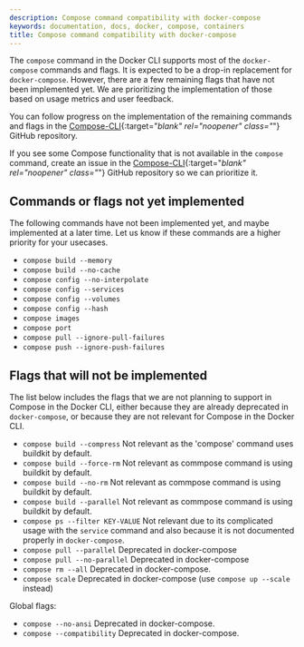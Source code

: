 ```yaml
---
description: Compose command compatibility with docker-compose
keywords: documentation, docs, docker, compose, containers
title: Compose command compatibility with docker-compose
---
```


The `compose` command in the Docker CLI supports most of the `docker-compose` commands and flags. It is expected to be a drop-in replacement for `docker-compose`. However, there are a few remaining flags that have not been implemented yet. We are prioritizing the implementation of those based on usage metrics and user feedback.

You can follow progress on the implementation of the remaining commands and flags in the  [Compose-CLI](https://github.com/docker/compose-cli/issues/1283){:target="_blank" rel="noopener" class="_"} GitHub repository.

If you see some Compose functionality that is not available in the `compose` command, create an issue in the [Compose-CLI](https://github.com/docker/compose-cli/issues){:target="_blank" rel="noopener" class="_"} GitHub repository so we can prioritize it.

## Commands or flags not yet implemented

The following commands have not been implemented yet, and maybe implemented at a later time.
Let us know if these commands are a higher priority for your usecases.

* `compose build --memory`
* `compose build --no-cache`
* `compose config --no-interpolate`
* `compose config --services`
* `compose config --volumes`
* `compose config --hash`
* `compose images`
* `compose port`
* `compose pull --ignore-pull-failures`
* `compose push --ignore-push-failures`

## Flags that will not be implemented

The list below includes the flags that we are not planning to support in Compose in the Docker CLI,
either because they are already deprecated in `docker-compose`, or because they are not relevant for Compose in the Docker CLI.

* `compose build --compress` Not relevant as the 'compose' command uses buildkit by default.
* `compose build --force-rm` Not relevant as commpose command is using buildkit by default.
* `compose build --no-rm` Not relevant as commpose command is using buildkit by default.
* `compose build --parallel` Not relevant as commpose command is using buildkit by default.
* `compose ps --filter KEY-VALUE` Not relevant due to its complicated usage with the `service` command and also because it is not documented properly in `docker-compose`.
* `compose pull --parallel` Deprecated in docker-compose
* `compose pull --no-parallel` Deprecated in docker-compose
* `compose rm --all` Deprecated in docker-compose.
* `compose scale` Deprecated in docker-compose (use `compose up --scale` instead)

Global flags:

* `compose --no-ansi` Deprecated in docker-compose.
* `compose --compatibility` Deprecated in docker-compose.
